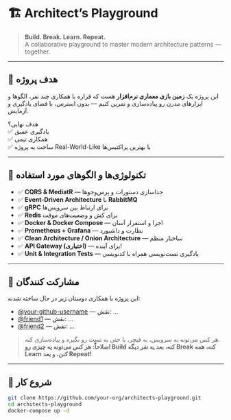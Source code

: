 # 🏗️ Architect’s Playground

> **Build. Break. Learn. Repeat.**  
> A collaborative playground to master modern architecture patterns — together.

---

## 🎯 هدف پروژه

این پروژه یک **زمین بازی معماری نرم‌افزار** هست که قراره با همکاری چند نفر، الگوها و ابزارهای مدرن رو پیاده‌سازی و تمرین کنیم — بدون استرس، با فضای یادگیری و آزمایش.

هدف نهایی؟  
✅ یادگیری عمیق  
✅ همکاری تیمی  
✅ ساخت یه پروژه Real-World-Like با بهترین پراکتیس‌ها

---

## 🧩 تکنولوژی‌ها و الگوهای مورد استفاده

- ✅ **CQRS & MediatR** — جداسازی دستورات و پرس‌وجوها
- ✅ **Event-Driven Architecture** با **RabbitMQ**
- ✅ **gRPC** برای ارتباط بین سرویس‌ها
- ✅ **Redis** برای کش و وضعیت‌های موقت
- ✅ **Docker & Docker Compose** — اجرا و استقرار آسان
- ✅ **Prometheus + Grafana** — نظارت و داشبورد
- ✅ **Clean Architecture / Onion Architecture** — ساختار منظم
- ✅ **API Gateway (اختیاری)** — برای آینده!
- ✅ **Unit & Integration Tests** — یادگیری تست‌نویسی همراه با کدنویسی

---

## 👥 مشارکت کنندگان

این پروژه با همکاری دوستان زیر در حال ساخته شدنه:

- [@your-github-username](https://github.com/your-github-username) — نقش: ...
- [@friend1](https://github.com/friend1) — نقش: ...
- [@friend2](https://github.com/friend2) — نقش: ...

> هر کس می‌تونه یه سرویس، یه فیچر، یا حتی یه تست رو بگیره و پیاده‌سازی کنه.  
> **اصلاحاً: هر کس می‌تونه یه چیزی رو Build کنه، بعد یه نفر دیگه Break کنه، همه Learn کنن، و بعد Repeat!**

---

## 🚀 شروع کار

```bash
git clone https://github.com/your-org/architects-playground.git
cd architects-playground
docker-compose up -d
